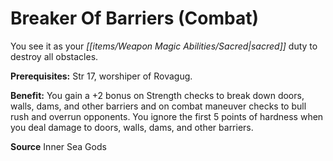 ﻿---
cssclass: [feats]

---
# Breaker Of Barriers (Combat)

You see it as your _[[items/Weapon Magic Abilities/Sacred|sacred]]_ duty to destroy all obstacles.

**Prerequisites:** Str 17, worshiper of Rovagug.

**Benefit:** You gain a +2 bonus on Strength checks to break down doors, walls, dams, and other barriers and on combat maneuver checks to bull rush and overrun opponents. You ignore the first 5 points of hardness when you deal damage to doors, walls, dams, and other barriers.

**Source** Inner Sea Gods
